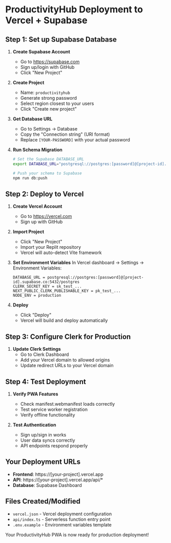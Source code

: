 # ProductivityHub Deployment to Vercel + Supabase

## Step 1: Set up Supabase Database

1. **Create Supabase Account**
   - Go to https://supabase.com
   - Sign up/login with GitHub
   - Click "New Project"

2. **Create Project**
   - Name: `productivityhub`
   - Generate strong password
   - Select region closest to your users
   - Click "Create new project"

3. **Get Database URL**
   - Go to Settings → Database
   - Copy the "Connection string" (URI format)
   - Replace `[YOUR-PASSWORD]` with your actual password

4. **Run Schema Migration**
   ```bash
   # Set the Supabase DATABASE_URL
   export DATABASE_URL="postgresql://postgres:[password]@[project-id].supabase.co:5432/postgres"
   
   # Push your schema to Supabase
   npm run db:push
   ```

## Step 2: Deploy to Vercel

1. **Create Vercel Account**
   - Go to https://vercel.com
   - Sign up with GitHub

2. **Import Project**
   - Click "New Project"
   - Import your Replit repository
   - Vercel will auto-detect Vite framework

3. **Set Environment Variables**
   In Vercel dashboard → Settings → Environment Variables:
   ```
   DATABASE_URL = postgresql://postgres:[password]@[project-id].supabase.co:5432/postgres
   CLERK_SECRET_KEY = sk_test_...
   NEXT_PUBLIC_CLERK_PUBLISHABLE_KEY = pk_test_...
   NODE_ENV = production
   ```

4. **Deploy**
   - Click "Deploy"
   - Vercel will build and deploy automatically

## Step 3: Configure Clerk for Production

1. **Update Clerk Settings**
   - Go to Clerk Dashboard
   - Add your Vercel domain to allowed origins
   - Update redirect URLs to your Vercel domain

## Step 4: Test Deployment

1. **Verify PWA Features**
   - Check manifest.webmanifest loads correctly
   - Test service worker registration
   - Verify offline functionality

2. **Test Authentication**
   - Sign up/sign in works
   - User data syncs correctly
   - API endpoints respond properly

## Your Deployment URLs

- **Frontend**: https://[your-project].vercel.app
- **API**: https://[your-project].vercel.app/api/*
- **Database**: Supabase Dashboard

## Files Created/Modified

- `vercel.json` - Vercel deployment configuration
- `api/index.ts` - Serverless function entry point
- `.env.example` - Environment variables template

Your ProductivityHub PWA is now ready for production deployment!